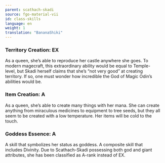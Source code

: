 ```yaml
---
parent: scathach-skadi
source: fgo-material-vii
id: class-skills
language: en
weight: 1
translation: "BananaShiki"
---
```


### Territory Creation: EX

As a queen, she’s able to reproduce her castle anywhere she goes.
To modern magecraft, this extraordinary ability would be equal to Temple-level, but Skadi herself claims that she’s “not very good” at creating territory. If so, one must wonder how incredible the God of Magic Odin’s abilities would be.

### Item Creation: A

As a queen, she’s able to create many things with her mana.
She can create anything from miraculous medicines to equipment to tree seeds, but they all seem to be created with a low temperature. Her items will be cold to the touch.

### Goddess Essence: A

A skill that symbolizes her status as goddess.
A composite skill that includes Divinity.
Due to Scathach-Skadi possessing both god and giant attributes, she has been classified as A-rank instead of EX.
